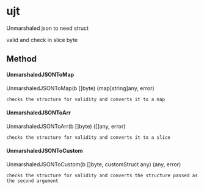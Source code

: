 # ujt

Unmarshaled json to need struct

valid and check in slice byte

## Method

#### UnmarshaledJSONToMap

UnmarshaledJSONToMap(b []byte) (map[string]any, error)

```
checks the structure for validity and converts it to a map
```

#### UnmarshaledJSONToArr

UnmarshaledJSONToArr(b []byte) ([]any, error)

```
checks the structure for validity and converts it to a slice
```

#### UnmarshaledJSONToCustom

UnmarshaledJSONToCustom(b []byte, customStruct any) (any, error)

```
checks the structure for validity and converts the structure passed as the second argument
```

